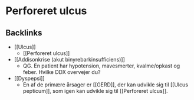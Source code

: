 # Perforeret ulcus

## Backlinks
* [[Ulcus]]
	* [[Perforeret ulcus]]
* [[Addisonkrise (akut binyrebarkinsufficiens)]]
	* QG. En patient har hypotension, mavesmerter, kvalme/opkast og feber. Hvilke DDX overvejer du?
* [[Dyspepsi]]
	* En af de primære årsager er [[GERD]], der kan udvikle sig til [[Ulcus pepticum]], som igen kan udvikle sig til [[Perforeret ulcus]].

<!-- {BearID:230791D3-5EFB-430A-AAC2-1F125C9ABE16-30450-00003B19423A57B3} -->
